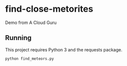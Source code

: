# find-close-metorites
Demo from A Cloud Guru

## Running

This project requires Python 3 and the requests package.

`python find_meteors.py`
